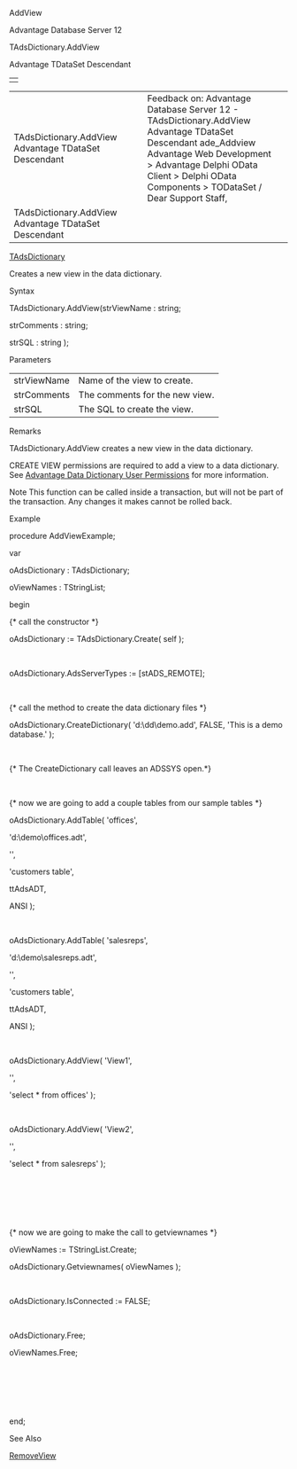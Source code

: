 AddView




Advantage Database Server 12  

TAdsDictionary.AddView

Advantage TDataSet Descendant

|  |
| --- |
|  |

|  |  |  |  |  |
| --- | --- | --- | --- | --- |
| TAdsDictionary.AddView  Advantage TDataSet Descendant |  |  | Feedback on: Advantage Database Server 12 - TAdsDictionary.AddView Advantage TDataSet Descendant ade\_Addview Advantage Web Development > Advantage Delphi OData Client > Delphi OData Components > TODataSet / Dear Support Staff, |  |
| TAdsDictionary.AddView  Advantage TDataSet Descendant |  |  |  |  |

[TAdsDictionary](ade_tadsdictionary.htm)

Creates a new view in the data dictionary.

Syntax

TAdsDictionary.AddView(strViewName : string;

strComments : string;

strSQL : string );

Parameters

|  |  |
| --- | --- |
| strViewName | Name of the view to create. |
| strComments | The comments for the new view. |
| strSQL | The SQL to create the view. |

Remarks

TAdsDictionary.AddView creates a new view in the data dictionary.

CREATE VIEW permissions are required to add a view to a data dictionary. See [Advantage Data Dictionary User Permissions](master_advantage_data_dictionary_user_permissions.htm) for more information.

Note This function can be called inside a transaction, but will not be part of the transaction. Any changes it makes cannot be rolled back.

Example

procedure AddViewExample;

var

oAdsDictionary : TAdsDictionary;

oViewNames : TStringList;

begin

{\* call the constructor \*}

oAdsDictionary := TAdsDictionary.Create( self );

 

oAdsDictionary.AdsServerTypes := [stADS\_REMOTE];

 

{\* call the method to create the data dictionary files \*}

oAdsDictionary.CreateDictionary( 'd:\dd\demo.add', FALSE, 'This is a demo database.' );

 

{\* The CreateDictionary call leaves an ADSSYS open.\*}

 

{\* now we are going to add a couple tables from our sample tables \*}

oAdsDictionary.AddTable( 'offices',

'd:\demo\offices.adt',

'',

'customers table',

ttAdsADT,

ANSI );

 

oAdsDictionary.AddTable( 'salesreps',

'd:\demo\salesreps.adt',

'',

'customers table',

ttAdsADT,

ANSI );

 

oAdsDictionary.AddView( 'View1',

'',

'select \* from offices' );

 

oAdsDictionary.AddView( 'View2',

'',

'select \* from salesreps' );

 

 

 

{\* now we are going to make the call to getviewnames \*}

oViewNames := TStringList.Create;

oAdsDictionary.Getviewnames( oViewNames );

 

oAdsDictionary.IsConnected := FALSE;

 

oAdsDictionary.Free;

oViewNames.Free;

 

 

 

end;

See Also

[RemoveView](ade_removeview.htm)